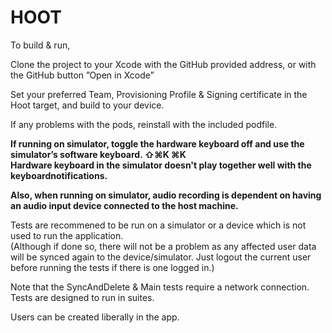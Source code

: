 
# HOOT


To build & run, 

Clone the project to your Xcode with the GitHub provided address, or with the GitHub button ”Open in Xcode”


Set your preferred Team, Provisioning Profile & Signing certificate in the Hoot target, and build to your device.

If any problems with the pods, reinstall with the included podfile.

**If running on simulator, toggle the hardware keyboard off and use the simulator’s software keyboard. ⇧⌘K ⌘K  
Hardware keyboard in the simulator doesn't play together well with the keyboardnotifications.**  

**Also, when running on simulator, audio recording is dependent on having an audio input device connected to the host machine.**


Tests are recommened to be run on a simulator or a device which is not used to run the application.  
(Although if done so, there will not be a problem as any affected user data will be synced again to the device/simulator. Just logout the current user before running the tests if there is one logged in.)
  
Note that the SyncAndDelete & Main tests require a network connection.    
Tests are designed to run in suites.  

Users can be created liberally in the app.

